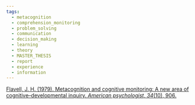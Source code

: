 ```yaml
---
tags:
  - metacognition
  - comprehension_monitoring
  - problem_solving
  - communication
  - decision_making
  - learning
  - theory
  - MASTER_THESIS
  - report
  - experience
  - information
---
```

[Flavell, J. H. (1979). Metacognition and cognitive monitoring: A new area of cognitive–developmental inquiry. _American psychologist_, _34_(10), 906.](https://jgregorymcverry.com/readings/flavell1979MetacognitionAndCogntiveMonitoring.pdf)